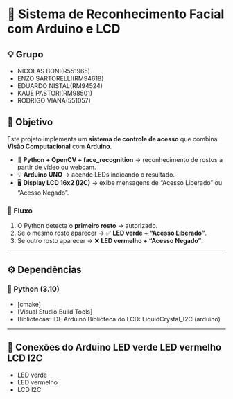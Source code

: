# 🔐 Sistema de Reconhecimento Facial com Arduino e LCD  

## 💡 Grupo

- NICOLAS BONI(R551965)
- ENZO SARTORELLI(RM94618)
- EDUARDO NISTAL(RM94524)
- KAUE PASTORI(RM98501)
- RODRIGO VIANA(551057)

## 📌 Objetivo
Este projeto implementa um **sistema de controle de acesso** que combina **Visão Computacional** com **Arduino**.  

- 🎥 **Python + OpenCV + face_recognition** → reconhecimento de rostos a partir de vídeo ou webcam.  
- 💡 **Arduino UNO** → acende LEDs indicando o resultado.  
- 🖥️ **Display LCD 16x2 (I2C)** → exibe mensagens de “Acesso Liberado” ou “Acesso Negado”.  

### 🔄 Fluxo
1. O Python detecta o **primeiro rosto** → autorizado.  
2. Se o mesmo rosto aparecer → ✅ **LED verde + “Acesso Liberado”**.  
3. Se outro rosto aparecer → ❌ **LED vermelho + “Acesso Negado”**.  

---

## ⚙️ Dependências

### 🐍 Python (3.10)
- [cmake]
- [Visual Studio Build Tools] 
- Bibliotecas: IDE Arduino Biblioteca do LCD: LiquidCrystal_I2C (arduino)

---

## 🔌 Conexões do Arduino LED verde LED vermelho LCD I2C

- LED verde
- LED vermelho
- LCD I2C
